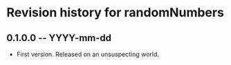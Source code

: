 # Revision history for randomNumbers

## 0.1.0.0 -- YYYY-mm-dd

* First version. Released on an unsuspecting world.
